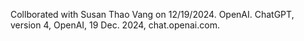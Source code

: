 Collborated with Susan Thao Vang on 12/19/2024. OpenAI. ChatGPT, version 4, OpenAI, 19 Dec. 2024, chat.openai.com. 
